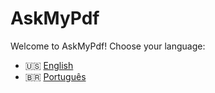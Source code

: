 # AskMyPdf

Welcome to AskMyPdf! Choose your language:

- 🇺🇸 [English](README.en.md)
- 🇧🇷 [Português](README.pt-br.md)

